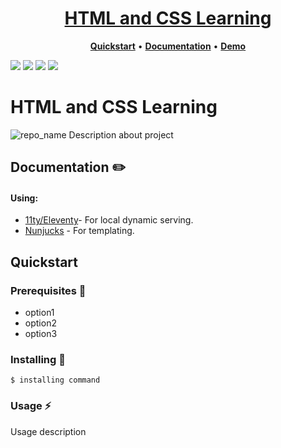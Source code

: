 <h1 align="center">
  <a href="link_on_site">HTML and CSS Learning</a>
</h1>

<p align="center">
  <a title="Quickstart" href="#quickstart"><strong>Quickstart</strong></a>
  &#x2022;
  <a title="Documentation" href="#documentation"><strong>Documentation</strong></a>
  &#x2022;
  <a title="Demo" href="link_on_demo"><strong>Demo</strong></a>
</p>

![](https://img.shields.io/github/languages/code-size/sluzhynskyi/repo_name)
![](https://img.shields.io/github/last-commit/sluzhynskyi/repo_name/master)
![](https://img.shields.io/github/languages/count/sluzhynskyi/repo_name)
![](https://img.shields.io/github/followers/sluzhynskyi?style=social)

# HTML and CSS Learning
![repo_name]()
Description about project

## Documentation :pencil2:
#### Using:
  - [11ty/Eleventy](https://www.npmjs.com/package/@11ty/eleventy)- For local dynamic serving. 
  - [Nunjucks](https://www.npmjs.com/package/nunjucks) - For templating. 
 
## Quickstart

### Prerequisites :page_with_curl:

- option1
- option2
- option3

### Installing :tongue:
```
$ installing command
```
### Usage :zap:
Usage description



